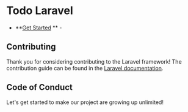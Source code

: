 # Todo Laravel 

- **[Get Started](https://github.com/emik123dsa) ** -

## Contributing

Thank you for considering contributing to the Laravel framework! The contribution guide can be found in the [Laravel documentation](https://laravel.com/docs/contributions).

## Code of Conduct

Let's get started to make our project are growing up unlimited!

